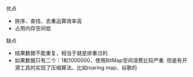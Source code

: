 优点

* 排序、查找、去重运算效率高
* 占用内存空间低

缺点

* 结果数据不能重复，相当于就是排重过的
* 如果数据只有二个：1和1000000，使用BitMap空间浪费比较严重. 但是有开源工具的实现了压缩算法、比如roaring map、谷歌的